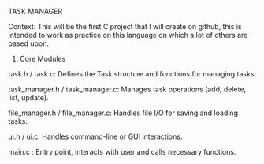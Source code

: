 TASK MANAGER

Context:
This will be the first C project that I will create on github, 
this is intended to work as practice on this language on which a lot of others are based upon.


1. Core Modules

task.h / task.c: Defines the Task structure and functions for managing tasks.

task_manager.h / task_manager.c: Manages task operations (add, delete, list, update).

file_manager.h / file_manager.c: Handles file I/O for saving and loading tasks.

ui.h / ui.c: Handles command-line or GUI interactions.

main.c : Entry point, interacts with user and calls necessary functions.
